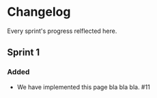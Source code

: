 # Changelog 
Every sprint's progress relflected here.

## Sprint 1

### Added

- We have implemented this page bla bla bla. #11
